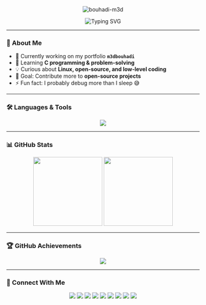 <!-- 🔥 Profile Views -->
<p align="center"> 
  <img src="https://komarev.com/ghpvc/?username=bouhadi-m3d&label=Profile+Views&color=blue&style=flat" alt="bouhadi-m3d" />
</p>

<!-- Animated Header -->
<p align="center">
  <img src="https://readme-typing-svg.herokuapp.com?font=Fira+Code&weight=600&size=30&duration=3500&pause=1000&color=0E75B6&center=true&vCenter=true&width=600&lines=Hi+%F0%9F%91%8B%2C+I'm+Chrollo!;Passionate+Coder+from+Morocco;Always+learning+%26+building" alt="Typing SVG" />
</p>

---

### 🌟 About Me  
- 🔭 Currently working on my portfolio **`m3dbouhadi`**  
- 🌱 Learning **C programming & problem-solving**  
- 💡 Curious about **Linux, open-source, and low-level coding**  
- 🎯 Goal: Contribute more to **open-source projects**  
- ⚡ Fun fact: I probably debug more than I sleep 😅  

---

### 🛠️ Languages & Tools  
<p align="center">
  <img src="https://skillicons.dev/icons?i=c,cpp,html,css,git,linux,vscode" />
</p>

---

### 📊 GitHub Stats  
<p align="center">
  <img src="https://github-readme-stats.vercel.app/api?username=bouhadi-m3d&show_icons=true&theme=tokyonight" height="180em" />
  <img src="https://github-readme-stats.vercel.app/api/top-langs?username=bouhadi-m3d&layout=compact&theme=tokyonight" height="180em" />
</p>

---

### 🏆 GitHub Achievements  
<p align="center"> 
  <img src="https://github-profile-trophy.vercel.app/?username=bouhadi-m3d&theme=tokyonight&no-frame=true&no-bg=true&margin-w=15&row=1" />
</p>

---

### 🔗 Connect With Me  
<p align="center">
  <a href="https://codepen.io/mohamed-bouhadi"><img src="https://skillicons.dev/icons?i=codepen" /></a>
  <a href="https://dev.to/chrollom3d"><img src="https://skillicons.dev/icons?i=devto" /></a>
  <a href="https://twitter.com/chrollom3d"><img src="https://skillicons.dev/icons?i=twitter" /></a>
  <a href="https://linkedin.com/in/mohamed-bouhadi"><img src="https://skillicons.dev/icons?i=linkedin" /></a>
  <a href="https://stackoverflow.com/users/26265681"><img src="https://skillicons.dev/icons?i=stackoverflow" /></a>
  <a href="https://instagram.com/med69.py"><img src="https://skillicons.dev/icons?i=instagram" /></a>
  <a href="https://medium.com/@bouhadimed69"><img src="https://skillicons.dev/icons?i=medium" /></a>
  <a href="https://www.hackerrank.com/medbouhadi69"><img src="https://skillicons.dev/icons?i=hackerrank" /></a>
  <a href="https://www.leetcode.com/medbouhadi"><img src="https://skillicons.dev/icons?i=leetcode" /></a>
</p>
